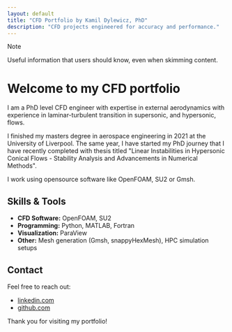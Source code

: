 ```yaml
---
layout: default
title: "CFD Portfolio by Kamil Dylewicz, PhD"
description: "CFD projects engineered for accuracy and performance."
---
```


> [!NOTE]
> Useful information that users should know, even when skimming content.

# Welcome to my CFD portfolio

I am a PhD level CFD engineer with expertise in external aerodynamics with experience in laminar-turbulent transition in supersonic, and hypersonic, flows.

I finished my masters degree in aerospace engineering in 2021 at the University of Liverpool. The same year, I have started my PhD journey that I have recently completed with thesis titled "Linear Instabilities in Hypersonic Conical Flows - Stability Analysis and Advancements in Numerical Methods".

I work using opensource software like OpenFOAM, SU2 or Gmsh.

## Skills & Tools

- **CFD Software:** OpenFOAM, SU2
- **Programming:** Python, MATLAB, Fortran
- **Visualization:** ParaView
- **Other:** Mesh generation (Gmsh, snappyHexMesh), HPC simulation setups

## Contact

Feel free to reach out:
- [linkedin.com](https://linkedin.com/in/kamil-dylewicz-5a2984170/)  
- [github.com](https://github.com/dylewiczk)

Thank you for visiting my portfolio!

